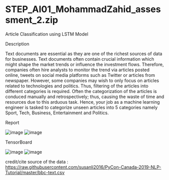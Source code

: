 # STEP_AI01_MohammadZahid_assessment_2.zip
Article Classification using LSTM Model

Description

Text documents are essential as they are one of the richest sources of data for businesses. Text documents often contain crucial information which might shape the market trends or influence the investment flows. Therefore, companies often hire analysts to monitor the trend via articles posted online, tweets on social media platforms such as Twitter or articles from newspaper. However, some companies may wish to only focus on articles related to technologies and politics. Thus, filtering of the articles into different categories is required.
Often the categorization of the articles is conduced manually and retrospectively; thus, causing the waste of time and resources due to this arduous task. Hence, your job as a machine learning engineer is tasked to categorize unseen articles into 5 categories namely Sport, Tech, Business, Entertainment and Politics.

Report

![image](https://user-images.githubusercontent.com/121663029/211567814-850f730c-f653-40b7-a73d-2598c4218430.png)
![image](https://user-images.githubusercontent.com/121663029/211567893-a2373da5-ca06-45d9-8eea-ff564e9fbf3a.png)

TensorBoard 

![image](https://user-images.githubusercontent.com/121663029/211567492-f45c403a-c141-40ff-ac36-089774eccce8.png)
![image](https://user-images.githubusercontent.com/121663029/211567610-1d9e29e5-60af-4c1c-a2ea-0d0c0c0668ce.png)

credit/cite source of the data :
https://raw.githubusercontent.com/susanli2016/PyCon-Canada-2019-NLP-Tutorial/master/bbc-text.csv
